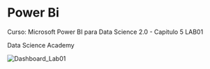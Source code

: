 <h1>Power Bi</h1>

<p>Curso: Microsoft Power BI para Data Science 2.0 - Capitulo 5 LAB01

<p>Data Science Academy


![Dashboard_Lab01](https://user-images.githubusercontent.com/45541129/144690640-901ecdbf-b963-401f-a6dc-387b52d0b392.JPG)
